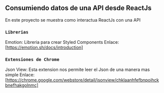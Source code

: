 
## Consumiendo datos de una API desde ReactJs

En este proyecto se muestra como interactua ReactJs con una API

### `Librerias`

Emotion: Libreria para crear Styled Components
Enlace: [https://emotion.sh/docs/introduction]


### `Extensiones de Chrome`

Json View: Esta extension nos permite leer el Json de una manera mas simple
Enlace: [https://chrome.google.com/webstore/detail/jsonview/chklaanhfefbnpoihckbnefhakgolnmc]



